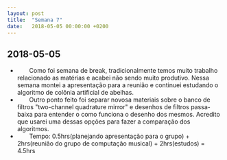 ```yaml
---
layout: post
title:  "Semana 7"
date:   2018-05-05 00:00:00 +0200
---
```


## 2018-05-05

* &nbsp;&nbsp;&nbsp;&nbsp;&nbsp;&nbsp; Como foi semana de break, tradicionalmente temos muito trabalho relacionado as matérias e acabei não sendo muito produtivo. Nessa semana montei a apresentação para a reunião e continuei estudando o algoritmo de colônia artificial de abelhas.
* &nbsp;&nbsp;&nbsp;&nbsp;&nbsp;&nbsp; Outro ponto feito foi separar novosa materiais sobre o banco de filtros "two-channel quadrature mirror" e desenhos de filtros passa-baixa para entender o como funciona o desenho dos mesmos. Acredito que usarei uma dessas opções para fazer a comparação dos algoritmos.
* &nbsp;&nbsp;&nbsp;&nbsp;&nbsp;&nbsp; Tempo: 0.5hrs(planejando apresentação para o grupo) + 2hrs(reunião do grupo de computação musical) + 2hrs(estudos) = 4.5hrs